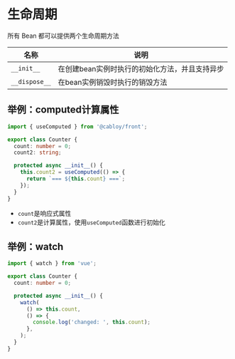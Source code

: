 # 生命周期

所有 Bean 都可以提供两个生命周期方法

| 名称          | 说明                                           |
| ------------- | ---------------------------------------------- |
| `__init__`    | 在创建bean实例时执行的初始化方法，并且支持异步 |
| `__dispose__` | 在bean实例销毁时执行的销毁方法                 |

## 举例：computed计算属性

```typescript
import { useComputed } from '@cabloy/front';

export class Counter {
  count: number = 0;
  count2: string;

  protected async __init__() {
    this.count2 = useComputed(() => {
      return `=== ${this.count} ===`;
    });
  }
}
```

- `count`是响应式属性
- `count2`是计算属性，使用`useComputed`函数进行初始化

## 举例：watch

```typescript
import { watch } from 'vue';

export class Counter {
  count: number = 0;

  protected async __init__() {
    watch(
      () => this.count,
      () => {
        console.log('changed: ', this.count);
      },
    );
  }
}
```
